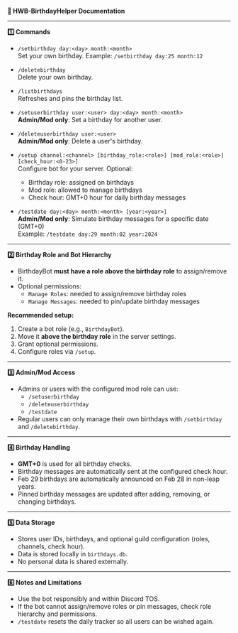 **🎉 HWB-BirthdayHelper Documentation**

---

**1️⃣ Commands**

- `/setbirthday day:<day> month:<month>`  
  Set your own birthday. Example: `/setbirthday day:25 month:12`  

- `/deletebirthday`  
  Delete your own birthday.

- `/listbirthdays`  
  Refreshes and pins the birthday list.

- `/setuserbirthday user:<user> day:<day> month:<month>`  
  **Admin/Mod only**: Set a birthday for another user.

- `/deleteuserbirthday user:<user>`  
  **Admin/Mod only**: Delete a user's birthday.

- `/setup channel:<channel> [birthday_role:<role>] [mod_role:<role>] [check_hour:<0-23>]`  
  Configure bot for your server. Optional:
  - Birthday role: assigned on birthdays  
  - Mod role: allowed to manage birthdays  
  - Check hour: GMT+0 hour for daily birthday messages  

- `/testdate day:<day> month:<month> [year:<year>]`  
  **Admin/Mod only**: Simulate birthday messages for a specific date (GMT+0)  
  Example: `/testdate day:29 month:02 year:2024`  

---

**2️⃣ Birthday Role and Bot Hierarchy**

- BirthdayBot **must have a role above the birthday role** to assign/remove it.  
- Optional permissions:
  - `Manage Roles`: needed to assign/remove birthday roles  
  - `Manage Messages`: needed to pin/update birthday messages  

**Recommended setup:**
1. Create a bot role (e.g., `BirthdayBot`).  
2. Move it **above the birthday role** in the server settings.  
3. Grant optional permissions.  
4. Configure roles via `/setup`.

---

**3️⃣ Admin/Mod Access**

- Admins or users with the configured mod role can use:
  - `/setuserbirthday`  
  - `/deleteuserbirthday`  
  - `/testdate`  
- Regular users can only manage their own birthdays with `/setbirthday` and `/deletebirthday`.

---

**4️⃣ Birthday Handling**

- **GMT+0** is used for all birthday checks.  
- Birthday messages are automatically sent at the configured check hour.  
- Feb 29 birthdays are automatically announced on Feb 28 in non-leap years.  
- Pinned birthday messages are updated after adding, removing, or changing birthdays.  

---

**5️⃣ Data Storage**

- Stores user IDs, birthdays, and optional guild configuration (roles, channels, check hour).  
- Data is stored locally in `birthdays.db`.  
- No personal data is shared externally.  

---

**6️⃣ Notes and Limitations**

- Use the bot responsibly and within Discord TOS.  
- If the bot cannot assign/remove roles or pin messages, check role hierarchy and permissions.  
- `/testdate` resets the daily tracker so all users can be wished again.  
